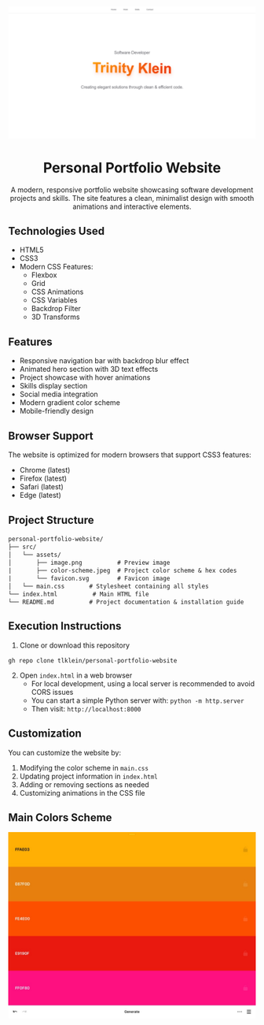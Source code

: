 
<p align='center'> 
  <img src='https://github.com/tlklein/personal-portfolio-website/blob/240e055f49bf7dc91bfa912b154572f414be3310/src/assets/image.png'>
</p>

<h1 align='center'>Personal Portfolio Website</h1>
<p align='center'>A modern, responsive portfolio website showcasing software development projects and skills. The site features a clean, minimalist design with smooth animations and interactive elements.</p>

## Technologies Used
- HTML5
- CSS3
- Modern CSS Features:
  - Flexbox
  - Grid
  - CSS Animations
  - CSS Variables
  - Backdrop Filter
  - 3D Transforms

## Features
- Responsive navigation bar with backdrop blur effect
- Animated hero section with 3D text effects
- Project showcase with hover animations
- Skills display section
- Social media integration
- Modern gradient color scheme
- Mobile-friendly design

## Browser Support
The website is optimized for modern browsers that support CSS3 features:
- Chrome (latest)
- Firefox (latest)
- Safari (latest)
- Edge (latest)

## Project Structure
```
personal-portfolio-website/
├── src/
│   └── assets/
│       ├── image.png          # Preview image
|       ├── color-scheme.jpeg  # Project color scheme & hex codes
|       └── favicon.svg        # Favicon image
│   └── main.css       # Stylesheet containing all styles
└── index.html          # Main HTML file
└── README.md          # Project documentation & installation guide   
```

## Execution Instructions
1. Clone or download this repository
```
gh repo clone tlklein/personal-portfolio-website
```
2. Open `index.html` in a web browser
   - For local development, using a local server is recommended to avoid CORS issues
   - You can start a simple Python server with: `python -m http.server`
   - Then visit: `http://localhost:8000`

## Customization 
You can customize the website by:
1. Modifying the color scheme in `main.css`
2. Updating project information in `index.html`
3. Adding or removing sections as needed
4. Customizing animations in the CSS file

## Main Colors Scheme
 ![alt text](src/assets/color-scheme.jpeg)